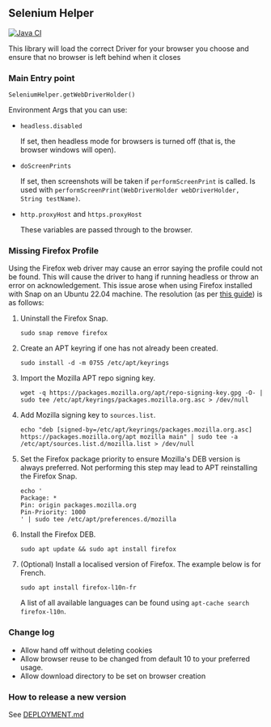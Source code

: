 ## Selenium Helper

[![Java CI](https://github.com/qld-gov-au/seleniumHelper/actions/workflows/test.yml/badge.svg)](https://github.com/qld-gov-au/seleniumHelper/actions/workflows/test.yml)

This library will load the correct Driver for your browser you choose and ensure that no browser is left behind when it closes

### Main Entry point
`SeleniumHelper.getWebDriverHolder()`

Environment Args that you can use:
* `headless.disabled`

  If set, then headless mode for browsers is turned off (that is, the browser windows will open).

* `doScreenPrints`

  If set, then screenshots will be taken if `performScreenPrint` is called. Is used with
  ```performScreenPrint(WebDriverHolder webDriverHolder, String testName)```.

* `http.proxyHost` and `https.proxyHost`

  These variables are passed through to the browser.

### Missing Firefox Profile

Using the Firefox web driver may cause an error saying the profile could not be found. This will cause the driver to
hang if running headless or throw an error on acknowledgement. This issue arose when using Firefox installed with Snap
on an Ubuntu 22.04 machine. The resolution (as per [this guide](https://www.omgubuntu.co.uk/2022/04/how-to-install-firefox-deb-apt-ubuntu-22-04))
is as follows:

1. Uninstall the Firefox Snap.
   
   ```shell
   sudo snap remove firefox
   ```

2. Create an APT keyring if one has not already been created.

   ```shell
   sudo install -d -m 0755 /etc/apt/keyrings
   ```

3. Import the Mozilla APT repo signing key.

   ```shell
   wget -q https://packages.mozilla.org/apt/repo-signing-key.gpg -O- | sudo tee /etc/apt/keyrings/packages.mozilla.org.asc > /dev/null
   ```

4. Add Mozilla signing key to `sources.list`.

   ```shell
   echo "deb [signed-by=/etc/apt/keyrings/packages.mozilla.org.asc] https://packages.mozilla.org/apt mozilla main" | sudo tee -a /etc/apt/sources.list.d/mozilla.list > /dev/null
   ```

5. Set the Firefox package priority to ensure Mozilla's DEB version is always preferred. Not performing this step may
   lead to APT reinstalling the Firefox Snap.

   ```shell
   echo '
   Package: *
   Pin: origin packages.mozilla.org
   Pin-Priority: 1000
   ' | sudo tee /etc/apt/preferences.d/mozilla
   ```

6. Install the Firefox DEB.

   ```shell
   sudo apt update && sudo apt install firefox
   ```

7. (Optional) Install a localised version of Firefox. The example below is for French.

   ```shell
   sudo apt install firefox-l10n-fr
   ```
   
   A list of all available languages can be found using `apt-cache search firefox-l10n`.

### Change log

* Allow hand off without deleting cookies
* Allow browser reuse to be changed from default 10 to your preferred usage.
* Allow download directory to be set on browser creation




### How to release a new version

See [DEPLOYMENT.md](DEPLOYMENT.md)
